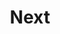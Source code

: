 ---
title: "Next"
meta_title: "Next Themes | A Curated Directory Of Free Next Themes"
meta_description: "A curated directory of best free Next themes created by independent web designers & developers that are open source, MIT licensed & available for free to download."
icon: images/icons/next.svg
official_url: https://nextjs.org/
github_path: vercel/next.js
twitter_username: vercel
license: MIT
license_url: "https://github.com/vercel/next.js/blob/canary/license.md"
language: JavaScript
taxonomy: ssg
url: /next-themes
short_description: "Next. js has introduced us to a better way of building static-generated websites with more dynamic performance. SSG describes the process of building websites that render at build time."
promotion:
  enable: true
  title: "Build Blazing Fast Websites & Apps"
  content: "Build your dream user experience, with the blazing fast page speed and SEO-efficiency like never before."
  button_label: "Get Started For Free"
  button_link: "#"
---